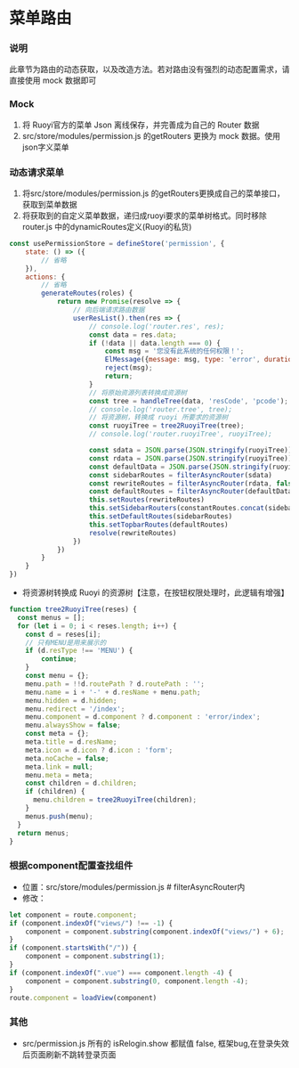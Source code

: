 # 菜单路由

### 说明

此章节为路由的动态获取，以及改造方法。若对路由没有强烈的动态配置需求，请直接使用 mock 数据即可

### Mock
1. 将 Ruoyi官方的菜单 Json 离线保存，并完善成为自己的 Router 数据
2. src/store/modules/permission.js 的getRouters 更换为 mock 数据。使用json字义菜单

### 动态请求菜单
1. 将src/store/modules/permission.js 的getRouters更换成自己的菜单接口，获取到菜单数据
2. 将获取到的自定义菜单数据，递归成ruoyi要求的菜单树格式。同时移除 router.js 中的dynamicRoutes定义(Ruoyi的私货)
```javascript
const usePermissionStore = defineStore('permission', {
    state: () => ({
        // 省略
    }),
    actions: {
        // 省略
        generateRoutes(roles) {
            return new Promise(resolve => {
                // 向后端请求路由数据
                userResList().then(res => {
                    // console.log('router.res', res);
                    const data = res.data;
                    if (!data || data.length === 0) {
                        const msg = '您没有此系统的任何权限！';
                        ElMessage({message: msg, type: 'error', duration: 5 * 1000})
                        reject(msg);
                        return;
                    }
                    // 将原始资源列表转换成资源树
                    const tree = handleTree(data, 'resCode', 'pcode');
                    // console.log('router.tree', tree);
                    // 将资源树，转换成 ruoyi 所要求的资源树
                    const ruoyiTree = tree2RuoyiTree(tree);
                    // console.log('router.ruoyiTree', ruoyiTree);

                    const sdata = JSON.parse(JSON.stringify(ruoyiTree))
                    const rdata = JSON.parse(JSON.stringify(ruoyiTree))
                    const defaultData = JSON.parse(JSON.stringify(ruoyiTree))
                    const sidebarRoutes = filterAsyncRouter(sdata)
                    const rewriteRoutes = filterAsyncRouter(rdata, false, true)
                    const defaultRoutes = filterAsyncRouter(defaultData)
                    this.setRoutes(rewriteRoutes)
                    this.setSidebarRouters(constantRoutes.concat(sidebarRoutes))
                    this.setDefaultRoutes(sidebarRoutes)
                    this.setTopbarRoutes(defaultRoutes)
                    resolve(rewriteRoutes)
                })
            })
        }
    }
})

```
- 将资源树转换成 Ruoyi 的资源树【注意，在按钮权限处理时，此逻辑有增强】
```javascript
function tree2RuoyiTree(reses) {
  const menus = [];
  for (let i = 0; i < reses.length; i++) {
    const d = reses[i];
    // 只有MENU是用来展示的
    if (d.resType !== 'MENU') {
        continue;
    }
    const menu = {};
    menu.path = !!d.routePath ? d.routePath : '';
    menu.name = i + '-' + d.resName + menu.path;
    menu.hidden = d.hidden;
    menu.redirect = '/index';
    menu.component = d.component ? d.component : 'error/index';
    menu.alwaysShow = false;
    const meta = {};
    meta.title = d.resName;
    meta.icon = d.icon ? d.icon : 'form';
    meta.noCache = false;
    meta.link = null;
    menu.meta = meta;
    const children = d.children;
    if (children) {
      menu.children = tree2RuoyiTree(children);
    }
    menus.push(menu);
  }
  return menus;
}
```


### 根据component配置查找组件
- 位置：src/store/modules/permission.js # filterAsyncRouter内
- 修改：
```javascript
let component = route.component;
if (component.indexOf("views/") !== -1) {
    component = component.substring(component.indexOf("views/") + 6);
}
if (component.startsWith("/")) {
    component = component.substring(1);
}
if (component.indexOf(".vue") === component.length -4) {
    component = component.substring(0, component.length -4);
}
route.component = loadView(component)
```

### 其他

- src/permission.js 所有的 isRelogin.show 都赋值 false, 框架bug,在登录失效后页面刷新不跳转登录页面

